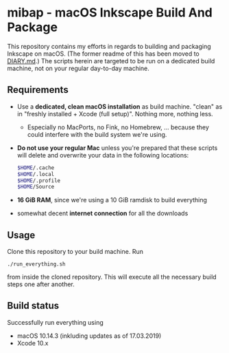 # mibap - macOS Inkscape Build And Package

This repository contains my efforts in regards to building and packaging Inkscape on macOS. (The former readme of this has been moved to [DIARY.md](DIARY.md).) The scripts herein are targeted to be run on a dedicated build machine, not on your regular day-to-day machine.

## Requirements

- Use a __dedicated, clean macOS installation__ as build machine. "clean" as in "freshly installed + Xcode (full setup)". Nothing more, nothing less.
  - Especially no MacPorts, no Fink, no Homebrew, ... because they could interfere with the build system we're using.
- __Do not use your regular Mac__ unless you're prepared that these scripts will delete and overwrite your data in the following locations:

    ```bash
    $HOME/.cache
    $HOME/.local
    $HOME/.profile
    $HOME/Source
    ```

- __16 GiB RAM__, since we're using a 10 GiB ramdisk to build everything
- somewhat decent __internet connection__ for all the downloads

## Usage
Clone this repository to your build machine. Run

```
./run_everything.sh
```

from inside the cloned repository. This will execute all the necessary build steps one after another.



## Build status
Successfully run everything using
- macOS 10.14.3 (inkluding updates as of 17.03.2019)
- Xcode 10.x
